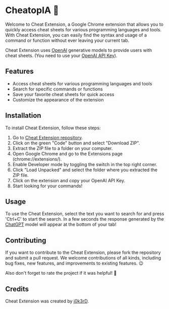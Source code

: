 # CheatopIA 🤖

Welcome to Cheat Extension, a Google Chrome extension that allows you to quickly access cheat sheets for various programming languages and tools. With Cheat Extension, you can easily find the syntax and usage of a command or function without ever leaving your current tab.

Cheat Extension uses [OpenAI](https://openai.com/) generative models to provide users with cheat sheets. (You need to use your [OpenAI API Key](https://platform.openai.com/account/api-keys)).

## Features

- Access cheat sheets for various programming languages and tools
- Search for specific commands or functions
- Save your favorite cheat sheets for quick access
- Customize the appearance of the extension

## Installation

To install Cheat Extension, follow these steps:

1. Go to [Cheat Extension repository](https://github.com/j0k3rD/cheat_extension).
2. Click on the green "Code" button and select "Download ZIP".
3. Extract the ZIP file to a folder on your computer.
4. Open Google Chrome and go to the Extensions page (chrome://extensions/).
5. Enable Developer mode by toggling the switch in the top right corner.
6. Click "Load Unpacked" and select the folder where you extracted the ZIP file.
7. Click on the extension and copy your OpenAI API Key.
8. Start looking for your commands!

## Usage

To use the Cheat Extension, select the text you want to search for and press 'Ctrl+C' to start the search. In a few seconds the response generated by the [ChatGPT](chat.openai.com) model will appear at the bottom of your tab!

## Contributing

If you want to contribute to the Cheat Extension, please fork the repository and submit a pull request. We welcome contributions of all kinds, including bug fixes, new features, and improvements to existing features. 😉

Also don't forget to rate the project if it was helpful! 🌟

## Credits

Cheat Extension was created by [j0k3rD](https://github.com/j0k3rD).
